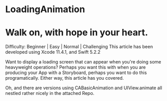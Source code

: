 # LoadingAnimation
# Walk on, with hope in your heart.

Difficulty: Beginner | Easy | Normal | Challenging
This article has been developed using Xcode 11.4.1, and Swift 5.2.2

Want to display a loading screen that can appear when you're doing some heavyweight operations? Perhaps you want this with when you are producing your App with a Storyboard, perhaps you want to do this programatically. Either way, this article has you covered.

Oh, and there are versions using CABasicAnimation and UIView.animate all nestled rather nicely in the attached Repo.
